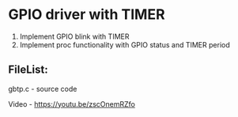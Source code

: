 # GPIO driver with TIMER

1. Implement GPIO blink with TIMER
2. Implement proc functionality with GPIO status and TIMER period

## FileList:

gbtp.c - source code

Video - https://youtu.be/zscOnemRZfo
